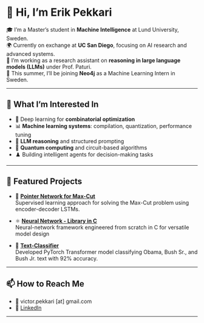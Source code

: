 # 👋 Hi, I’m Erik Pekkari

🎓 I’m a Master’s student in **Machine Intelligence** at Lund University, Sweden.  
🌍 Currently on exchange at **UC San Diego**, focusing on AI research and advanced systems.  
🧪 I’m working as a research assistant on **reasoning in large language models (LLMs)** under Prof. Paturi.  
🛫 This summer, I’ll be joining **Neo4j** as a Machine Learning Intern in Sweden.

---

## 🔬 What I’m Interested In

- 🤖 Deep learning for **combinatorial optimization**
- 📊 **Machine learning systems**: compilation, quantization, performance tuning
- 🧠 **LLM reasoning** and structured prompting
- 🧮 **Quantum computing** and circuit-based algorithms
- ♟️ Building intelligent agents for decision-making tasks

---

## 📁 Featured Projects

- 🔗 [**Pointer Network for Max-Cut**](https://github.com/victor99pekk/Random-Matrix_Machine-Learning)  
  Supervised learning approach for solving the Max-Cut problem using encoder-decoder LSTMs.

- ⚛️ [**Neural Network - Library in C**](https://github.com/victor99pekk/c_neural_network)  
  Neural-network framework engineered from scratch in C for versatile model design

<!-- - 🧮 [**Model Quantization & Compilation Study**](https://github.com/your-username/your-quantization-repo)   -->
- 🧮 [**Text-Classifier**](https://github.com/victor99pekk/invoice_handler)  
  Developed PyTorch Transformer model classifying Obama, Bush Sr., and Bush Jr. text with 92% accuracy.
---

## 📫 How to Reach Me

- 📧 victor.pekkari [at] gmail.com  
- 💼 [LinkedIn](https://www.linkedin.com/in/victor-pekkari/)  

---

